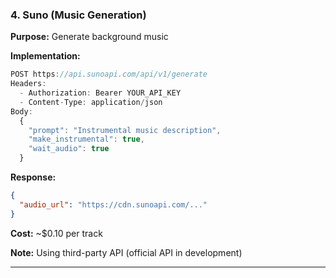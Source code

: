 ### 4. Suno (Music Generation)

**Purpose:** Generate background music

**Implementation:**

```javascript
POST https://api.sunoapi.com/api/v1/generate
Headers:
  - Authorization: Bearer YOUR_API_KEY
  - Content-Type: application/json
Body:
  {
    "prompt": "Instrumental music description",
    "make_instrumental": true,
    "wait_audio": true
  }
```

**Response:**

```json
{
  "audio_url": "https://cdn.sunoapi.com/..."
}
```

**Cost:** ~$0.10 per track

**Note:** Using third-party API (official API in development)

---
